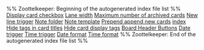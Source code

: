 %% Zoottelkeeper: Beginning of the autogenerated index file list  %%
[Display card checkbox](Display%20card%20checkbox.md)
[Lane width](Lane%20width.md)
[Maximum number of archived cards](Maximum%20number%20of%20archived%20cards.md)
[New line trigger](New%20line%20trigger.md)
[Note folder](Note%20folder.md)
[Note template](Note%20template.md)
[Prepend append new cards](Prepend%20append%20new%20cards.md)
[index](index.md)
[Hide tags in card titles](Hide%20tags%20in%20card%20titles.md)
[Hide card display tags](Hide%20card%20display%20tags.md)
[Board Header Buttons](Board%20Header%20Buttons.md)
[Date trigger](Date%20trigger.md)
[Time trigger](Time%20trigger.md)
[Date format](Date%20format.md)
[Time format](Time%20format.md)
%% Zoottelkeeper: End of the autogenerated index file list  %%
